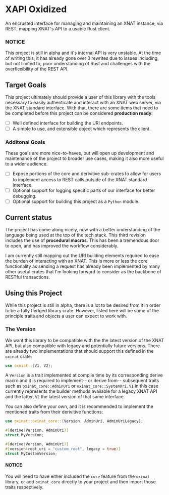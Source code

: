 # XAPI Oxidized #
An encrusted interface for managing and maintaining an XNAT instance,
via REST, mapping XNAT's API to a usable Rust client.

### NOTICE ###
This project is still in alpha and it's internal API is very unstable.
At the time of writing this, it has already gone over 3 rewrites due
to issues including, but not limited to, poor understanding of Rust
and challenges with the overflexibility of the REST API.

## Target Goals ##
This project ultimately should provide a user of this library with the
tools necessary to easily authenticate and interact with an XNAT web
server, via the XNAT standard interface. With that, there are some
items that need to be completed before this project can be considered
**production ready**:

- [ ] Well defined interface for building the URI endpoints.
- [ ] A simple to use, and extensible object which represents the
      client.

### Additonal Goals ###
These goals are more nice-to-haves, but will open up development and
maintenance of the project to broader use cases, making it also more
useful to a wider audience.

- [ ] Expose portions of the core and derivitive sub-crates to allow
      for users to implement access to REST calls outside of the XNAT
      standard interface.
- [ ] Optional support for logging specific parts of our interface for
      better debugging.
- [ ] Optional support for building this project as a `Python` module.

## Current status ##
The project has come along nicely, now with a better understanding of
the language being used at the top of the tech stack. This third
revision includes the use of **procedural macros**. This has been a
tremendous door to open, and has improved the workflow considerably.

I am currently still mapping out the URI building elements required to
ease the burden of interacting with an XNAT. This is more or less the
core functionality as sending a request has already been implemented
by many other useful crates that I'm looking forward to consider as
the backbone of RESTful transactions.

## Using this Project ##
While this project is still in alpha, there is a lot to be desired
from it in order to be a fully fledged library crate. However, listed
here will be some of the principle traits and objects a user can
expect to work with.

### The Version ###
We want this library to be compatible with the the latest version of
the XNAT API, but also compatible with legacy and potentially future
versions. There are already two implementations that should support
this defined in the `oxinat` crate:

```rust
use oxniat::{V1, V2};
```

A `Version` is a trait implemented at compile time by its
corresponding derive macro and it is required to implement-- or derive
from-- subsequent traits such as `oxinat_core::AdminUri` or
`oxinat_core::SystemUri`. `V1` in this case currently represents the
builder methods available for a legacy XNAT API and the latter, `V2`
the latest version of that same interface.

You can also define your own, and it is recommended to implement the
mentioned traits from their derivitive functions:

```rust
use oxinat::oxinat_core::{Version, AdminUri, AdminUriLegacy};

#[derive(Version, AdminUri)]
struct MyVersion;

#[derive(Version, AdminUri)]
#[version(root_uri = "custom_root", legacy = true)]
struct MyCustomVersion;
```

#### NOTICE ####
You will need to have either included the `core` feature from the
`oxinat` library, or add `oxinat_core` directly to your project and
then import those traits respectively.
